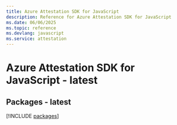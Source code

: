 ```yaml
---
title: Azure Attestation SDK for JavaScript
description: Reference for Azure Attestation SDK for JavaScript
ms.date: 06/06/2025
ms.topic: reference
ms.devlang: javascript
ms.service: attestation
---
```

# Azure Attestation SDK for JavaScript - latest
## Packages - latest
[!INCLUDE [packages](attestation-index.md)]